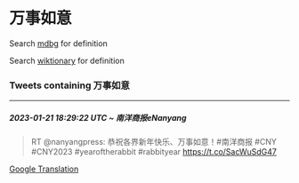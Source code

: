 # 万事如意

Search [mdbg](https://www.mdbg.net/chinese/dictionary?page=worddict&wdrst=0&wdqb=万事如意) for definition

Search [wiktionary](https://en.wiktionary.org/wiki/万事如意) for definition

### Tweets containing 万事如意

___
##### 2023-01-21 18:29:22 UTC ~ 南洋商报eNanyang
> RT @nanyangpress: 恭祝各界新年快乐、万事如意！#南洋商报 #CNY #CNY2023 #yearoftherabbit #rabbityear https://t.co/SacWuSdG47

[Google Translation](https://translate.google.com/?hi=en&tab=TT&sl=zh-CN&tl=en&op=translate&text=RT+%40nanyangpress%3A+%E6%81%AD%E7%A5%9D%E5%90%84%E7%95%8C%E6%96%B0%E5%B9%B4%E5%BF%AB%E4%B9%90%E3%80%81%E4%B8%87%E4%BA%8B%E5%A6%82%E6%84%8F%EF%BC%81%23%E5%8D%97%E6%B4%8B%E5%95%86%E6%8A%A5+%23CNY+%23CNY2023+%23yearoftherabbit+%23rabbityear+https%3A%2F%2Ft.co%2FSacWuSdG47)

